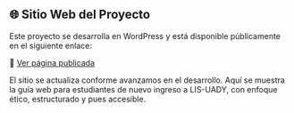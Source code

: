 ## 🌐 Sitio Web del Proyecto

Este proyecto se desarrolla en WordPress y está disponible públicamente en el siguiente enlace:

🔗 [Ver página publicada](https://guiaparauady.wordpress.com)

El sitio se actualiza conforme avanzamos en el desarrollo. Aquí se muestra la guía web para estudiantes de nuevo ingreso a LIS-UADY, con enfoque ético, estructurado y pues accesible.

